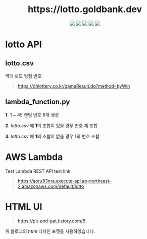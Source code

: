 <h1 align="center"> https://lotto.goldbank.dev </h1>
<p align="center">
  <img src="https://img.shields.io/badge/language-javascript, python-succcess?style"/>
  <a href="연결 링크" target="3776AB"><img src="https://img.shields.io/badge/브랜드 이름-색상 코드?style=flat-square&logo=브랜드이름&logoColor=white"/></a>
  <a href="연결 링크" target="3776AB"><img src="https://img.shields.io/badge/브랜드 이름-색상 코드?style=flat-square&logo=브랜드이름&logoColor=white"/></a>
  <a href="연결 링크" target="3776AB"><img src="https://img.shields.io/badge/브랜드 이름-색상 코드?style=flat-square&logo=브랜드이름&logoColor=white"/></a>
  <a href="연결 링크" target="3776AB"><img src="https://img.shields.io/badge/브랜드 이름-색상 코드?style=flat-square&logo=브랜드이름&logoColor=white"/></a>
</p>

# lotto API

## lotto.csv
역대 로또 당첨 번호

> https://dhlottery.co.kr/gameResult.do?method=byWin

## lambda_function.py

**1.** 1 ~ 45 랜덤 번호 6개 생성

**2.** *lotto.csv* 에 **1**의 조합이 있을 경우 번호 재 조합

**3.** *lotto.csv* 에 **1**의 조합이 없을 경우 **1**의 번호 조합 


# AWS Lambda

Test Lambda REST API test link

> https://aoru1i3nra.execute-api.ap-northeast-2.amazonaws.com/default/lotto


# HTML UI

> https://pit-and-pat.tistory.com/6

위 블로그의 *html* 디자인 포멧을 사용하였습니다.